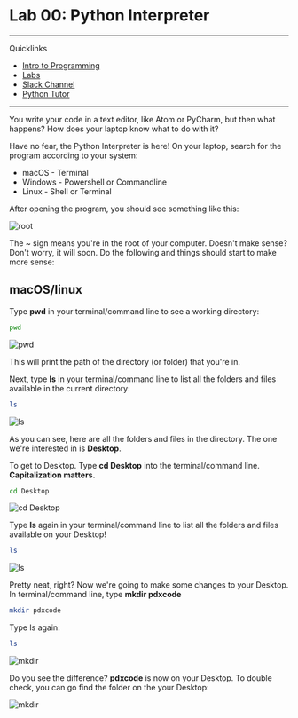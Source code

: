 # Lab 00: Python Interpreter

---
Quicklinks
- [Intro to Programming](https://github.com/PdxCodeGuild/IntroToProgramming)
- [Labs](https://github.com/PdxCodeGuild/IntroToProgramming/tree/master/labs)
- [Slack Channel](https://app.slack.com/client/TH5A28SJ0/CH6DE8QK1)
- [Python Tutor](http://pythontutor.com/visualize.html#mode=edit)
---
You write your code in a text editor, like Atom or PyCharm, but then what happens? How does your laptop know what to do with it?

Have no fear, the Python Interpreter is here! On your laptop, search for the program according to your system:

- macOS - Terminal
- Windows - Powershell or Commandline
- Linux - Shell or Terminal

After opening the program, you should see something like this:

![root](/resources/lab00-root.png)

The ~ sign means you're in the root of your computer. Doesn't make sense? Don't worry, it will soon. Do the following and things should start to make more sense:

## macOS/linux
Type **pwd** in your terminal/command line to see a working directory:

```bash
pwd
```
![pwd](/resources/lab00-pwd.png)

This will print the path of the directory (or folder) that you're in.

Next, type **ls** in your terminal/command line to list all the folders and files available in the current directory:
```bash
ls
```
![ls](/resources/lab00-ls.png)

As you can see, here are all the folders and files in the directory. The one we're interested in is **Desktop**.

To get to Desktop. Type **cd Desktop** into the terminal/command line. **Capitalization matters.**

```bash
cd Desktop
```
![cd Desktop](/resources/lab00-cd-desktop.png)

Type **ls** again in your terminal/command line to list all the folders and files available on your Desktop!
```bash
ls
```
![ls](/resources/lab00-ls-2.png)

Pretty neat, right? Now we're going to make some changes to your Desktop. In terminal/command line, type **mkdir pdxcode**

```bash
mkdir pdxcode
```
Type ls again:
```bash
ls
```
![mkdir](/resources/lab00-mkdir.png)

Do you see the difference? **pdxcode** is now on your Desktop. To double check, you can go find the folder on the your Desktop:

![mkdir](/resources/lab00-desktop.png)
